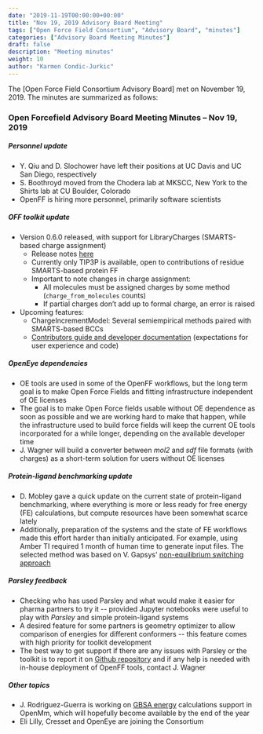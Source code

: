 ```yaml
---
date: "2019-11-19T00:00:00+00:00"
title: "Nov 19, 2019 Advisory Board Meeting"
tags: ["Open Force Field Consortium", "Advisory Board", "minutes"]
categories: ["Advisory Board Meeting Minutes"]
draft: false
description: "Meeting minutes"
weight: 10
author: "Karmen Condic-Jurkic"
---
```


The [Open Force Field Consortium Advisory Board] met on November 19, 2019.
The minutes are summarized as follows:

### Open Forcefield Advisory Board Meeting Minutes – Nov 19, 2019


##### Personnel update

* Y. Qiu and D. Slochower have left their positions at UC Davis and UC San Diego, respectively
* S. Boothroyd moved from the Chodera lab at MKSCC, New York to the Shirts lab at CU Boulder, Colorado
* OpenFF is hiring more personnel, primarily software scientists

##### OFF toolkit update
* Version 0.6.0 released, with support for LibraryCharges (SMARTS-based charge assignment)
  - Release notes [here](https://open-forcefield-toolkit.readthedocs.io/en/0.6.0/releasehistory.html)
  - Currently only TIP3P is available, open to contributions of residue SMARTS-based protein FF
  - Important to note changes in charge assignment:
     + All molecules must be assigned charges by some method (`charge_from_molecules` counts)
     + If partial charges don’t add up to formal charge, an error is raised
* Upcoming features:
  - ChargeIncrementModel: Several semiempirical methods paired with SMARTS-based BCCs
  - [Contributors guide and developer documentation](https://github.com/openforcefield/openforcefield/pull/459) (expectations for user experience and code)

##### OpenEye dependencies
* OE tools are used in some of the OpenFF workflows, but the long term goal is to make Open Force Fields and fitting infrastructure independent of OE licenses
* The goal is to make Open Force fields usable without OE dependence as soon as possible and we are working hard to make that happen, while the infrastructure used to build force fields will keep the current OE tools incorporated for a while longer, depending on the available developer time
* J. Wagner will build a converter between *mol2* and *sdf* file formats (with charges) as a short-term solution for users without OE licenses


##### Protein-ligand benchmarking update
* D. Mobley gave a quick update on the current state of protein-ligand benchmarking, where everything is more or less ready for free energy (FE) calculations, but compute resources have been somewhat scarce lately
* Additionally, preparation of the systems and the state of FE workflows made this effort harder than initially anticipated. For example, using Amber TI required 1 month of human time to generate input files. The selected method was based on V. Gapsys' [non-equilibrium switching approach](https://zenodo.org/record/3420778)

##### Parsley feedback
* Checking who has used Parsley and what would make it easier for pharma partners to try it --  provided Jupyter notebooks were useful to play with *Parsley* and simple protein-ligand systems
* A desired feature for some partners is geometry optimizer to allow comparison of energies for different conformers -- this feature comes with high priority for toolkit development
* The best way to get support if there are any issues with Parsley or the toolkit is to report it on [Github repository](https://github.com/openforcefield/openforcefields) and if any help is needed with in-house deployment of OpenFF tools, contact J. Wagner

##### Other topics
* J. Rodriguez-Guerra is working on [GBSA energy](https://github.com/openforcefield/openmmgbsa/) calculations support in OpenMm, which will hopefully become available by the end of the year
* Eli Lilly, Cresset and OpenEye are joining the Consortium
